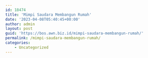 ```yaml
---
id: 18474
title: 'Mimpi Saudara Membangun Rumah'
date: '2023-04-08T05:40:45+00:00'
author: admin
layout: post
guid: 'https://bos.awn.biz.id/mimpi-saudara-membangun-rumah/'
permalink: /mimpi-saudara-membangun-rumah/
categories:
    - Uncategorized
---
```


